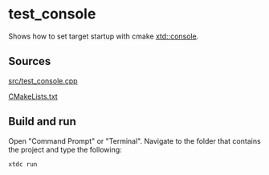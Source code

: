 # test_console

Shows how to set target startup with cmake [xtd::console](https://gammasoft71.github.io/xtd/reference_guides/latest/classxtd_1_1console.html).

## Sources

[src/test_console.cpp](src/test_console.cpp)

[CMakeLists.txt](CMakeLists.txt)

## Build and run

Open "Command Prompt" or "Terminal". Navigate to the folder that contains the project and type the following:

```shell
xtdc run
```
